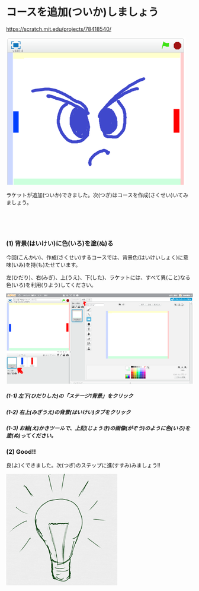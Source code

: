 # コースを追加(ついか)しましょう
https://scratch.mit.edu/projects/78418540/

![](about.png)

ラケットが追加(ついか)できました。次(つぎ)はコースを作成(さくせい)いてみましょう。

<br>
<br>
<br>


### (1) 背景(はいけい)に色(いろ)を塗(ぬ)る
今回(こんかい)、作成(さくせい)するコースでは、背景色(はいけいしょく)に意味(いみ)を持(も)たせています。


左(ひだり)、右(みぎ)、上(うえ)、下(した)、ラケットには、すべて異(こと)なる色(いろ)を利用(りよう)してください。



![](background_001a.png)

##### (1-1) 左下(ひだりした)の「ステージ1背景」をクリック
##### (1-2) 右上(みぎうえ)の背景(はいけい)タブをクリック
##### (1-3) お絵(え)かきツールで、上記(じょうき)の画像(がぞう)のように色(いろ)を塗(ぬ)ってください。

### (2) Good!!

良(よ)くできました。次(つぎ)のステップに進(すすみ)みましょう!!

![](../good.png)
